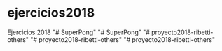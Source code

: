 # ejercicios2018
Ejercicios 2018
"# SuperPong" 
"# SuperPong" 
"# proyecto2018-ribetti-others" 
"# proyecto2018-ribetti-others" 
"# proyecto2018-ribetti-others" 
